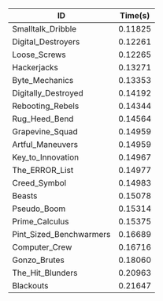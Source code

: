 |ID|Time(s)|
|-|-|
|Smalltalk_Dribble|0.11825|
|Digital_Destroyers|0.12261|
|Loose_Screws|0.12265|
|Hackerjacks|0.13271|
|Byte_Mechanics|0.13353|
|Digitally_Destroyed|0.14192|
|Rebooting_Rebels|0.14344|
|Rug_Heed_Bend|0.14564|
|Grapevine_Squad|0.14959|
|Artful_Maneuvers|0.14959|
|Key_to_Innovation|0.14967|
|The_ERROR_List|0.14977|
|Creed_Symbol|0.14983|
|Beasts|0.15078|
|Pseudo_Boom|0.15314|
|Prime_Calculus|0.15375|
|Pint_Sized_Benchwarmers|0.16689|
|Computer_Crew|0.16716|
|Gonzo_Brutes|0.18060|
|The_Hit_Blunders|0.20963|
|Blackouts|0.21647|
